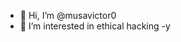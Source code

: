 - 👋 Hi, I’m @musavictor0
- 👀 I’m interested in ethical hacking
-y


<!---
musavictor0/musavictor0 is a ✨ special ✨ repository because its `README.md` (this file) appears on your GitHub profile.
You can click the Preview link to take a look at your changes.
--->
